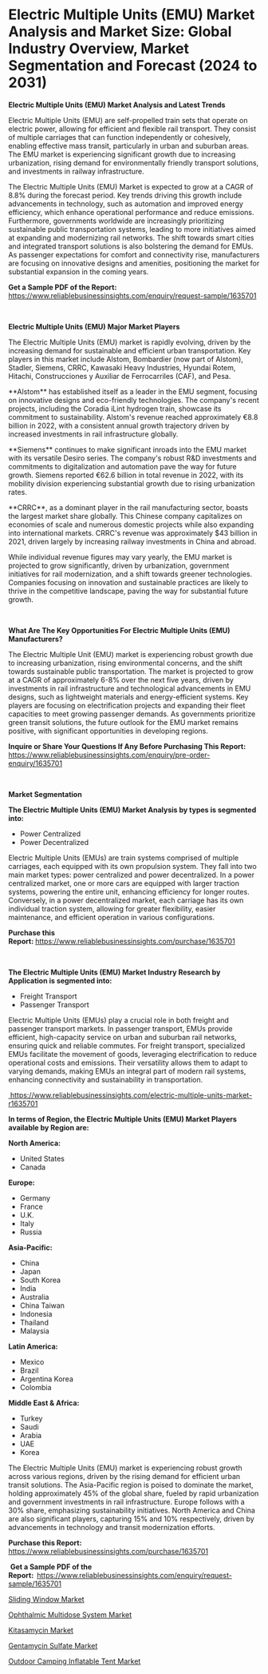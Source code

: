 <p><h1>Electric Multiple Units (EMU) Market Analysis and Market Size: Global Industry Overview, Market Segmentation and Forecast (2024 to 2031)</h1></p><p><strong>Electric Multiple Units (EMU) Market Analysis and Latest Trends</strong></p>
<p><p>Electric Multiple Units (EMU) are self-propelled train sets that operate on electric power, allowing for efficient and flexible rail transport. They consist of multiple carriages that can function independently or cohesively, enabling effective mass transit, particularly in urban and suburban areas. The EMU market is experiencing significant growth due to increasing urbanization, rising demand for environmentally friendly transport solutions, and investments in railway infrastructure.</p><p>The Electric Multiple Units (EMU) Market is expected to grow at a CAGR of 8.8% during the forecast period. Key trends driving this growth include advancements in technology, such as automation and improved energy efficiency, which enhance operational performance and reduce emissions. Furthermore, governments worldwide are increasingly prioritizing sustainable public transportation systems, leading to more initiatives aimed at expanding and modernizing rail networks. The shift towards smart cities and integrated transport solutions is also bolstering the demand for EMUs. As passenger expectations for comfort and connectivity rise, manufacturers are focusing on innovative designs and amenities, positioning the market for substantial expansion in the coming years.</p></p>
<p><strong>Get a Sample PDF of the Report:&nbsp;</strong> <a href="https://www.reliablebusinessinsights.com/enquiry/request-sample/1635701">https://www.reliablebusinessinsights.com/enquiry/request-sample/1635701</a></p>
<p>&nbsp;</p>
<p><strong>Electric Multiple Units (EMU) Major Market Players</strong></p>
<p><p>The Electric Multiple Units (EMU) market is rapidly evolving, driven by the increasing demand for sustainable and efficient urban transportation. Key players in this market include Alstom, Bombardier (now part of Alstom), Stadler, Siemens, CRRC, Kawasaki Heavy Industries, Hyundai Rotem, Hitachi, Construcciones y Auxiliar de Ferrocarriles (CAF), and Pesa.</p><p>**Alstom** has established itself as a leader in the EMU segment, focusing on innovative designs and eco-friendly technologies. The company's recent projects, including the Coradia iLint hydrogen train, showcase its commitment to sustainability. Alstom's revenue reached approximately €8.8 billion in 2022, with a consistent annual growth trajectory driven by increased investments in rail infrastructure globally.</p><p>**Siemens** continues to make significant inroads into the EMU market with its versatile Desiro series. The company's robust R&D investments and commitments to digitalization and automation pave the way for future growth. Siemens reported €62.6 billion in total revenue in 2022, with its mobility division experiencing substantial growth due to rising urbanization rates.</p><p>**CRRC**, as a dominant player in the rail manufacturing sector, boasts the largest market share globally. This Chinese company capitalizes on economies of scale and numerous domestic projects while also expanding into international markets. CRRC's revenue was approximately $43 billion in 2021, driven largely by increasing railway investments in China and abroad.</p><p>While individual revenue figures may vary yearly, the EMU market is projected to grow significantly, driven by urbanization, government initiatives for rail modernization, and a shift towards greener technologies. Companies focusing on innovation and sustainable practices are likely to thrive in the competitive landscape, paving the way for substantial future growth.</p></p>
<p>&nbsp;</p>
<p><strong>What Are The Key Opportunities For Electric Multiple Units (EMU) Manufacturers?</strong></p>
<p><p>The Electric Multiple Unit (EMU) market is experiencing robust growth due to increasing urbanization, rising environmental concerns, and the shift towards sustainable public transportation. The market is projected to grow at a CAGR of approximately 6-8% over the next five years, driven by investments in rail infrastructure and technological advancements in EMU designs, such as lightweight materials and energy-efficient systems. Key players are focusing on electrification projects and expanding their fleet capacities to meet growing passenger demands. As governments prioritize green transit solutions, the future outlook for the EMU market remains positive, with significant opportunities in developing regions.</p></p>
<p><strong>Inquire or Share Your Questions If Any Before Purchasing This Report:</strong> <a href="https://www.reliablebusinessinsights.com/enquiry/pre-order-enquiry/1635701">https://www.reliablebusinessinsights.com/enquiry/pre-order-enquiry/1635701</a></p>
<p>&nbsp;</p>
<p><strong>Market Segmentation</strong></p>
<p><strong>The Electric Multiple Units (EMU) Market Analysis by types is segmented into:</strong></p>
<p><ul><li>Power Centralized</li><li>Power Decentralized</li></ul></p>
<p><p>Electric Multiple Units (EMUs) are train systems comprised of multiple carriages, each equipped with its own propulsion system. They fall into two main market types: power centralized and power decentralized. In a power centralized market, one or more cars are equipped with larger traction systems, powering the entire unit, enhancing efficiency for longer routes. Conversely, in a power decentralized market, each carriage has its own individual traction system, allowing for greater flexibility, easier maintenance, and efficient operation in various configurations.</p></p>
<p><strong>Purchase this Report:&nbsp;</strong><a href="https://www.reliablebusinessinsights.com/purchase/1635701">https://www.reliablebusinessinsights.com/purchase/1635701</a></p>
<p>&nbsp;</p>
<p><strong>The Electric Multiple Units (EMU) Market Industry Research by Application is segmented into:</strong></p>
<p><ul><li>Freight Transport</li><li>Passenger Transport</li></ul></p>
<p><p>Electric Multiple Units (EMUs) play a crucial role in both freight and passenger transport markets. In passenger transport, EMUs provide efficient, high-capacity service on urban and suburban rail networks, ensuring quick and reliable commutes. For freight transport, specialized EMUs facilitate the movement of goods, leveraging electrification to reduce operational costs and emissions. Their versatility allows them to adapt to varying demands, making EMUs an integral part of modern rail systems, enhancing connectivity and sustainability in transportation.</p></p>
<p><a href="https://www.reliablebusinessinsights.com/electric-multiple-units-market-r1635701">&nbsp;https://www.reliablebusinessinsights.com/electric-multiple-units-market-r1635701</a></p>
<p><strong>In terms of Region, the Electric Multiple Units (EMU) Market Players available by Region are:</strong></p>
<p>
    <p> <strong> North America: </strong>
        <ul>
            <li>United States</li>
            <li>Canada</li>
        </ul>
        </p> 
    <p> <strong> Europe: </strong>
        <ul>
            <li>Germany</li>
            <li>France</li>
            <li>U.K.</li>
            <li>Italy</li>
            <li>Russia</li>
        </ul>
        </p> 
    <p> <strong> Asia-Pacific: </strong>
        <ul>
            <li>China</li>
            <li>Japan</li>
            <li>South Korea</li>
            <li>India</li>
            <li>Australia</li>
            <li>China Taiwan</li>
            <li>Indonesia</li>
            <li>Thailand</li>
            <li>Malaysia</li>
        </ul>
        </p> 
    <p> <strong> Latin America: </strong>
        <ul>
            <li>Mexico</li>
            <li>Brazil</li>
            <li>Argentina Korea</li>
            <li>Colombia</li>
        </ul>
        </p> 
    <p> <strong> Middle East & Africa: </strong>
        <ul>
            <li>Turkey</li>
            <li>Saudi</li>
            <li>Arabia</li>
            <li>UAE</li>
            <li>Korea</li>
        </ul>
    </p>
    </p>
<p><p>The Electric Multiple Units (EMU) market is experiencing robust growth across various regions, driven by the rising demand for efficient urban transit solutions. The Asia-Pacific region is poised to dominate the market, holding approximately 45% of the global share, fueled by rapid urbanization and government investments in rail infrastructure. Europe follows with a 30% share, emphasizing sustainability initiatives. North America and China are also significant players, capturing 15% and 10% respectively, driven by advancements in technology and transit modernization efforts.</p></p>
<p><strong>Purchase this Report: </strong><a href="https://www.reliablebusinessinsights.com/purchase/1635701">https://www.reliablebusinessinsights.com/purchase/1635701</a></p>
<p>&nbsp;<strong>Get a Sample PDF of the Report:&nbsp;&nbsp;</strong><a href="https://www.reliablebusinessinsights.com/enquiry/request-sample/1635701">https://www.reliablebusinessinsights.com/enquiry/request-sample/1635701</a></p>
<p><strong></strong></p>
<p><p><a href="https://issuu.com/reportprime-2/docs/sliding-window-market-size-2030.ppt_7bedd697a8f847">Sliding Window Market</a></p><p><a href="https://medium.com/@pwhkjukf5/future-of-innovation-global-ophthalmic-multidose-system-market-growth-and-opportunities-2024-d696e6d56f01">Ophthalmic Multidose System Market</a></p><p><a href="https://www.linkedin.com/pulse/global-kitasamycin-market-analysis-key-trends-future-projections-8wtse">Kitasamycin Market</a></p><p><a href="https://www.linkedin.com/pulse/strategic-market-insights-navigating-global-gentamycin-ecl3e">Gentamycin Sulfate Market</a></p><p><a href="https://issuu.com/reportprime-2/docs/outdoor-camping-inflatable-tent-mar_be1b73d3edb061">Outdoor Camping Inflatable Tent Market</a></p></p>